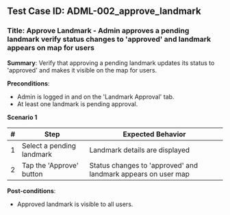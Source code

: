 ## Test Case ID: ADML-002_approve_landmark
### Title: Approve Landmark - Admin approves a pending landmark verify status changes to 'approved' and landmark appears on map for users

**Summary**: Verify that approving a pending landmark updates its status to 'approved' and makes it visible on the map for users.

**Preconditions**: 
- Admin is logged in and on the 'Landmark Approval' tab.
- At least one landmark is pending approval.

**Scenario 1**

| # | Step                                      | Expected Behavior                                       |
|---|-------------------------------------------|--------------------------------------------------------|
| 1 | Select a pending landmark                 | Landmark details are displayed                          |
| 2 | Tap the 'Approve' button                  | Status changes to 'approved' and landmark appears on user map |

**Post-conditions**:
- Approved landmark is visible to all users.
